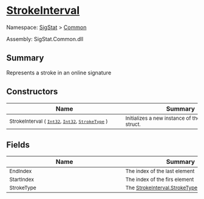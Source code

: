 # [StrokeInterval](./StrokeInterval.md)

Namespace: [SigStat]() > [Common](./README.md)

Assembly: SigStat.Common.dll

## Summary
Represents a stroke in an online signature

## Constructors

| Name | Summary | 
| --- | --- | 
| <div style="width:290px"><sub>StrokeInterval ( [`Int32`](https://docs.microsoft.com/en-us/dotnet/api/System.Int32), [`Int32`](https://docs.microsoft.com/en-us/dotnet/api/System.Int32), [`StrokeType`](./StrokeType.md) )</sub></div>| <div style="width:290px"><sub>Initializes a new instance of the [StrokeInterval](https://github.com/hargitomi97/sigstat/blob/master/docs/md/SigStat/Common/StrokeInterval.md) struct.</sub></div>| <br>


## Fields

| Name | Summary | 
| --- | --- | 
| <div style="width:290px"><sub>EndIndex</sub></div>| <div style="width:290px"><sub>The index of the last element</sub></div>| <br>
| <div style="width:290px"><sub>StartIndex</sub></div>| <div style="width:290px"><sub>The index of the firs element</sub></div>| <br>
| <div style="width:290px"><sub>StrokeType</sub></div>| <div style="width:290px"><sub>The [StrokeInterval.StrokeType](https://github.com/hargitomi97/sigstat/blob/master/docs/md/SigStat/Common/StrokeInterval.md) of the stroke.</sub></div>| <br>


